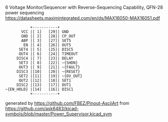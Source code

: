 6 Voltage Monitor/Sequencer with Reverse-Sequencing Capability, QFN-28
power sequencing
https://datasheets.maximintegrated.com/en/ds/MAX16050-MAX16051.pdf


	           +-----------+
	       VCC |[ 1]   [29]| GND
	       GND |[ 2]   [28]| CP_OUT
	       ABP |[ 3]   [27]| SET5
	        EN |[ 4]   [26]| OUT5
	      SET4 |[ 5]   [25]| DISC5
	      OUT4 |[ 6]   [24]| TIMEOUT
	     DISC4 |[ 7]   [23]| DELAY
	      SET3 |[ 8]   [22]| ~{SHDN}
	      OUT3 |[ 9]   [21]| ~{FAULT}
	     DISC3 |[10]   [20]| ~{RESET}
	      SET2 |[11]   [19]| ~{OV_OUT}
	      OUT2 |[12]   [18]| SET1
	     DISC2 |[13]   [17]| OUT1
	~{EN_HOLD} |[14]   [16]| DISC1
	           +-----------+


generated by https://github.com/FBEZ/Pinout-AsciiArt from https://github.com/ask6483/kicad-symbols/blob/master/Power_Supervisor.kicad_sym